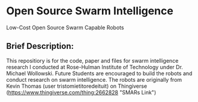 
# Open Source Swarm Intelligence
 Low-Cost Open Source Swarm Capable Robots


## Brief Description:
 This repositiory is for the code, paper and files for swarm intelligence research I conducted at Rose-Hulman Institute of Technology under Dr. Michael Wollowski. Future Students are encouraged to build the robots and conduct research on swarm intelligence. The robots are originally from Kevin Thomas (user tristomietitoredeituit) on Thingiverse
 (https://www.thingiverse.com/thing:2662828 "SMARs Link")
